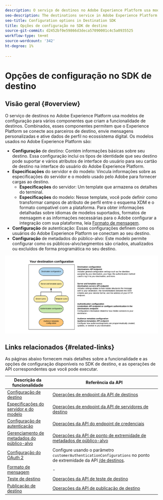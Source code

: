 ```yaml
---
description: O serviço de destinos no Adobe Experience Platform usa modelos de configuração para vários componentes que criam a funcionalidade de destinos. Combinados, esses componentes permitem que o Experience Platform se conecte aos parceiros de destino, envie mensagens personalizadas e ative dados de perfil no ecossistema digital.
seo-description: The destinations service in Adobe Experience Platform uses configuration templates for several components that build up the destinations functionality. Combined, these components allow Experience Platform to connect to destination partners, send custom messages, and activate profile data across the digital ecosystem.
seo-title: Configuration options in Destination SDK
title: Opções de configuração no SDK de destino
source-git-commit: d2452bf0e59866d3deca57090001c4c5a0935525
workflow-type: tm+mt
source-wordcount: '342'
ht-degree: 1%

---
```


# Opções de configuração no SDK de destino

## Visão geral {#overview}

O serviço de destinos no Adobe Experience Platform usa modelos de configuração para vários componentes que criam a funcionalidade de destinos. Combinados, esses componentes permitem que o Experience Platform se conecte aos parceiros de destino, envie mensagens personalizadas e ative dados de perfil no ecossistema digital. Os modelos usados no Adobe Experience Platform são:

* **Configuração** de destino: Contém informações básicas sobre seu destino. Essa configuração inclui os tipos de identidade que seu destino pode suportar e vários atributos de interface do usuário para seu cartão de destino na interface do usuário do Adobe Experience Platform.
* **Especificações** do servidor e do modelo: Vincula informações sobre as especificações do servidor e o modelo usado pelo Adobe para fornecer cargas ao destino.
   * **Especificações** do servidor: Um template que armazena os detalhes do terminal.
   * **Especificações** do modelo: Nesse template, você pode definir como transformar campos de atributo de perfil entre o esquema XDM e o formato compatível com a plataforma. Para obter informações detalhadas sobre idiomas de modelos suportados, formatos de mensagem e as informações necessárias para o Adobe configurar a integração com sua plataforma, leia [Formato de mensagem](./message-format.md).
* **Configuração** de autenticação: Essas configurações definem como os usuários do Adobe Experience Platform se conectam ao seu destino.
* **Configuração** de metadados do público-alvo: Este modelo permite configurar como os públicos-alvo/segmentos são criados, atualizados ou excluídos de forma programática no seu destino.

![Modelos e configurações do SDK de destino](./assets/self-service-configuration.png)

## Links relacionados {#related-links}

As páginas abaixo fornecem mais detalhes sobre a funcionalidade e as opções de configuração disponíveis no SDK de destino, e as operações de API correspondentes que você pode executar.

| Descrição da funcionalidade | Referência da API |
|--- |--- |
| [Configuração de destino](./destination-configuration.md) | [Operações de endpoint da API de destinos](./destination-configuration-api.md) |
| [Especificações do servidor e do modelo](./server-and-template-configuration.md) | [Operações de endpoint da API de servidores de destino](./destination-server-api.md) |
| [Configuração de autenticação](./credentials-configuration.md) | [Operações da API do endpoint de credenciais](./credentials-configuration-api.md) |
| [Gerenciamento de metadados do público-alvo](./audience-metadata-management.md) | [Operações da API de ponto de extremidade de metadados de público-alvo](./audience-metadata-api.md) |
| [Configuração do OAuth 2](./oauth2-authentication.md) | Configure usando o parâmetro `customerAuthenticationConfigurations` no ponto de extremidade da API [/de destinos](./destination-configuration-api.md). |
| [Formato de mensagem](./message-format.md) | - |
| [Teste de destino](./test-destination.md) | [Operações da API de teste de destino](./destination-testing-api.md) |
| [Publicação de destino](./configure-destination-instructions.md#publish-destination) | [Operações da API de publicação de destino](./destination-publish-api.md) |
